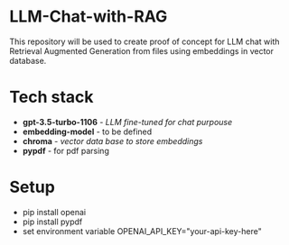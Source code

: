 # LLM-Chat-with-RAG

This repository will be used to create proof of concept for LLM chat with Retrieval Augmented Generation from files using embeddings in vector database.

# Tech stack
- **gpt-3.5-turbo-1106** - *LLM fine-tuned for chat purpouse*
- **embedding-model** - to be defined
- **chroma** - *vector data base to store embeddings*
- **pypdf** - for pdf parsing

# Setup
- pip install openai
- pip install pypdf
- set environment variable OPENAI_API_KEY="your-api-key-here"
